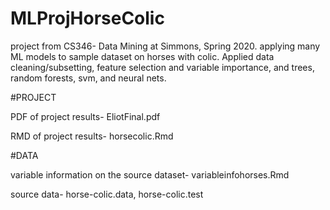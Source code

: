 # MLProjHorseColic
project from CS346- Data Mining at Simmons, Spring 2020. applying many ML models to sample dataset on horses with colic. Applied data cleaning/subsetting, feature selection and variable importance, and trees, random forests, svm, and neural nets.

#PROJECT

PDF of project results- EliotFinal.pdf

RMD of project results- horsecolic.Rmd

#DATA

variable information on the source dataset- variableinfohorses.Rmd

source data- horse-colic.data, horse-colic.test
